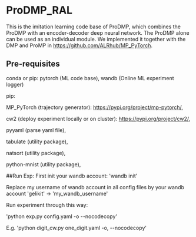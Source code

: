 # ProDMP_RAL
This is the imitation learning code base of ProDMP, which combines the ProDMP with an encoder-decoder deep neural network.
The ProDMP alone can be used as an individual module. We implemented it together with the DMP and ProMP in https://github.com/ALRhub/MP_PyTorch. 


## Pre-requisites
conda or pip:
pytorch (ML code base), 
wandb (Online ML experiment logger)

pip:

MP_PyTorch (trajectory generator): https://pypi.org/project/mp-pytorch/,

cw2 (deploy experiment locally or on cluster): https://pypi.org/project/cw2/,

pyyaml (parse yaml file),

tabulate (utility package),

natsort (utility package),

python-mnist (utility package),

##Run Exp:
First init your wandb account: 'wandb init'

Replace my username of wandb account in all config files by your wandb account
'gelikit' -> 'my_wandb_username'

Run experiment through this way:

'python exp.py config.yaml -o --nocodecopy'

E.g. 'python digit_cw.py one_digit.yaml -o, --nocodecopy'